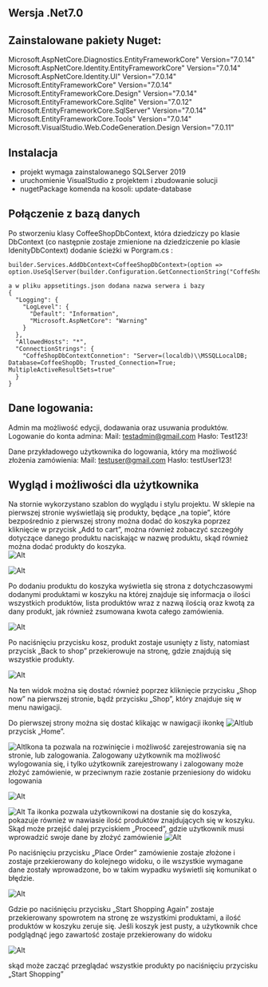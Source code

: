 ## Wersja .Net7.0

## Zainstalowane pakiety Nuget:
Microsoft.AspNetCore.Diagnostics.EntityFrameworkCore" Version="7.0.14" 
Microsoft.AspNetCore.Identity.EntityFrameworkCore" Version="7.0.14" Microsoft.AspNetCore.Identity.UI" Version="7.0.14" 
Microsoft.EntityFrameworkCore" Version="7.0.14" 
Microsoft.EntityFrameworkCore.Design" Version="7.0.14" Microsoft.EntityFrameworkCore.Sqlite" Version="7.0.12" Microsoft.EntityFrameworkCore.SqlServer" Version="7.0.14" 
Microsoft.EntityFrameworkCore.Tools" Version="7.0.14" 
Microsoft.VisualStudio.Web.CodeGeneration.Design Version="7.0.11"

## Instalacja

- projekt wymaga zainstalowanego SQLServer 2019
- uruchomienie VisualStudio z projektem i zbudowanie solucji
- nugetPackage komenda na kosoli: update-database


## Połączenie z bazą danych 
Po stworzeniu klasy CoffeeShopDbContext, która dziedziczy po klasie DbContext  (co następnie zostaje zmienione na dziedziczenie po klasie IdenityDbContext)
dodanie ścieżki w  Porgram.cs : 

```
builder.Services.AddDbContext<CoffeeShopDbContext>(option => option.UseSqlServer(builder.Configuration.GetConnectionString("CoffeShopDbContextConnetion")));

a w pliku appsetitings.json dodana nazwa serwera i bazy
{
  "Logging": {
    "LogLevel": {
      "Default": "Information",
      "Microsoft.AspNetCore": "Warning"
    }
  },
  "AllowedHosts": "*",
  "ConnectionStrings": {
    "CoffeShopDbContextConnetion": "Server=(localdb)\\MSSQLLocalDB; Database=CoffeeShopDb; Trusted_Connection=True; MultipleActiveResultSets=true"
  }
}
```

## Dane logowania:

Admin ma możliwość edycji, dodawania oraz usuwania produktów.
Logowanie do konta admina:
Mail: testadmin@gmail.com
Hasło: Test123!

Dane przykładowego użytkownika do logowania, który ma możliwość złożenia zamówienia:
Mail: testuser@gmail.com
Hasło: testUser123!


## Wygląd i możliwości dla użytkownika

Na stornie wykorzystano szablon do wyglądu i stylu projektu. W sklepie na pierwszej stronie wyświetlają się produkty, będące  „na topie”, które bezpośrednio z pierwszej strony można dodać do koszyka poprzez kliknięcie w przycisk „Add to cart”, 
można również zobaczyć szczegóły dotyczące danego produktu naciskając w nazwę produktu, skąd również można dodać produkty do koszyka.  
![Alt](https://raw.githubusercontent.com/paulinapiek/CoffeeShop/master/dokumentation/Obraz1.jpg) 

![Alt](https://raw.githubusercontent.com/paulinapiek/CoffeeShop/master/dokumentation/Obraz2.jpg)

Po dodaniu produktu do koszyka wyświetla się strona z dotychczasowymi dodanymi produktami w koszyku na której znajduje się informacja o ilości wszystkich produktów, lista produktów wraz z nazwą ilością oraz kwotą za dany produkt, jak również zsumowana kwota całego zamówienia.

![Alt](https://raw.githubusercontent.com/paulinapiek/CoffeeShop/master/dokumentation/Obraz3.jpg)

Po naciśnięciu przycisku kosz, produkt zostaje usunięty z listy, natomiast przycisk „Back to shop” przekierowuje na stronę, gdzie znajdują się wszystkie produkty. 

![Alt](https://raw.githubusercontent.com/paulinapiek/CoffeeShop/master/dokumentation/Obraz4.jpg)

Na ten widok można się dostać również poprzez kliknięcie przycisku „Shop now” na pierwszej stronie, bądź przycisku „Shop”, który znajduje się w menu nawigacji.
	
Do pierwszej strony można się dostać klikając w nawigacji ikonkę ![Alt](https://raw.githubusercontent.com/paulinapiek/CoffeeShop/master/dokumentation/Obraz6.jpg)lub przycisk „Home”.

![Alt](https://raw.githubusercontent.com/paulinapiek/CoffeeShop/master/dokumentation/Obraz7.jpg)Ikona ta pozwala na rozwinięcie i możliwość zarejestrowania się na stronie, lub zalogowania. Zalogowany użytkownik ma możliwość wylogowania się, i tylko użytkownik zarejestrowany i zalogowany może złożyć zamówienie, w przeciwnym razie zostanie przeniesiony do widoku logowania

![Alt](https://raw.githubusercontent.com/paulinapiek/CoffeeShop/master/dokumentation/Obraz8.jpg)

![Alt](https://raw.githubusercontent.com/paulinapiek/CoffeeShop/master/dokumentation/Obraz12.gif) Ta ikonka pozwala użytkownikowi na dostanie się do koszyka, pokazuje również w nawiasie ilość produktów znajdujących się w koszyku.
Skąd może przejść dalej przyciskiem „Proceed”, gdzie użytkownik musi wprowadzić swoje dane by złożyć zamówienie
![Alt](https://raw.githubusercontent.com/paulinapiek/CoffeeShop/master/dokumentation/Obraz9.jpg)

Po naciśnięciu przycisku „Place Order” zamówienie zostaje złożone i zostaje przekierowany do kolejnego widoku, o ile wszystkie wymagane dane zostały wprowadzone, bo w takim wypadku wyświetli się komunikat o błędzie.

![Alt](https://raw.githubusercontent.com/paulinapiek/CoffeeShop/master/dokumentation/Obraz10.jpg)

Gdzie po naciśnięciu przycisku „Start Shopping Again” zostaje przekierowany spowrotem na stronę ze wszystkimi produktami, a ilość produktów w koszyku zeruje się.
Jeśli koszyk jest pusty, a użytkownik chce podglądnąć jego zawartość zostaje przekierowany do widoku 

![Alt](https://raw.githubusercontent.com/paulinapiek/CoffeeShop/master/dokumentation/Obraz11.jpg)

skąd może zacząć przeglądać wszystkie produkty po naciśnięciu przycisku „Start Shopping”
